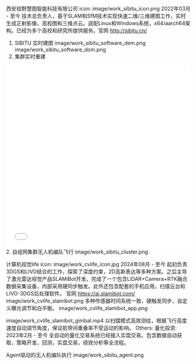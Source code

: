 西安视野慧图智能科技有限公司
icon: image/work_sibitu_icon.png
2022年03月 - 至今
技术总负责人，基于SLAM和SfM技术实现快速二维/三维建图工作，实时生成正射影像，高程图和三维点云。适配Linux和Windows系统，x64/aarch64架构。已经为多个高校和研究所提供服务。官网 http://sibitu.cn/
1. SIBITU 实时建图
image/work_sibitu_software_dem.png
image/work_sibitu_software_dom.png
1. 集群实时重建
<iframe src="//player.bilibili.com/player.html?isOutside=true&aid=993373243&bvid=BV1Cx4y1N7dP&cid=1050291873&p=1&high_quality=1&danmaku=0" allowfullscreen="allowfullscreen" width="100%" height="500" scrolling="no" frameborder="0" sandbox="allow-top-navigation allow-same-origin allow-forms allow-scripts"></iframe>
2. 自组网集群无人机编队飞行
image/work_sibitu_cluster.png

计算机视觉life
icon: image/work_cvlife_icon.jpg
2024年08月 - 至今
起初负责3DGS和LIVO结合的工作，探索了深度约束，2D高斯表达等多种方案。之后主导了激光雷达视觉产品SLAMiBot开发，完成了一个包含LiDAR+Camera+RTK融合数据采集设备，内部采用硬同步触发。此外还包含配套的手机应用，扫摆云台和 LIVO-3DGS后处理软件。
官网 https://ai.slamibot.com/
image/work_cvlife_slamibot.png
多种传感器时间系统一致，硬触发同步，自定义曝光调节和白平衡。
image/work_cvlife_slamibot_app.png

image/work_cvlife_slamibot_gimbal.mp4
以扫摆模式高效测绘，根据飞行高度速度自动调节角度，保证航带间重叠率不受运动的影响。
Others:
量化投资:
2023年2月 - 至今
全自动的量化交易系统已经接入实盘交易。包含数据自动获取，策略开发，回测，实盘交易，绩效分析等全流程。

Agent驱动的无人机编队执行
image/work_sibitu_agent.png


